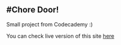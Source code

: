 #Chore Door!
-----------------
Small project from Codecademy :)

You can check live version of this site [here](https://minigame-xi.vercel.app/)